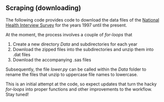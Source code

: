 ## Scraping (downloading)

The following code provides code to download the data files of the [National Health Interview Survey](http://www.cdc.gov/nchs/nhis/quest_data_related_1997_forward.htm) for the years 1997 until the present. 

At the moment, the process involves a couple of _for-loops_ that
1. Create a new directory *Data* and subdirectories for each year
2. Download the zipped files into the subdirectories and unzip them into .dat files
3. Download the accompanying .sas files 

Subsequently, the file *lower.py* can be called within the *Data* folder to rename the files that unzip to uppercase file names to lowercase. 

This is an initial attempt at the code, so expect updates that turn the hacky *for-loops* into proper functions and other improvements to the workflow. Stay tuned!
